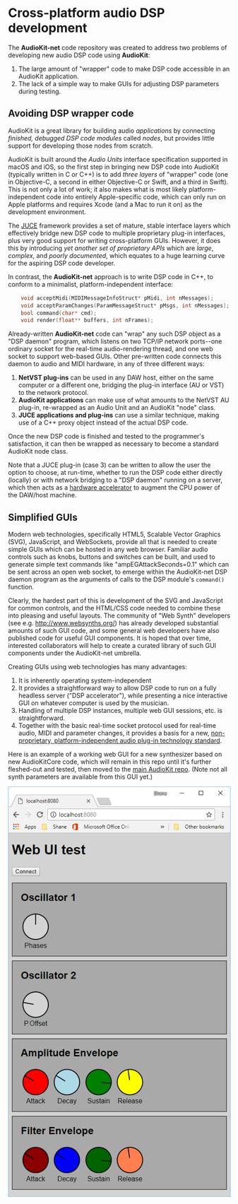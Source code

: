 # Cross-platform audio DSP development

The **AudioKit-net** code repository was created to address two problems of developing new audio DSP code using **AudioKit**:

1. The large amount of "wrapper" code to make DSP code accessible in an AudioKit application.
2. The lack of a simple way to make GUIs for adjusting DSP parameters during testing.

## Avoiding DSP wrapper code
AudioKit is a great library for building audio *applications* by connecting *finished, debugged DSP code modules* called *nodes*, but provides little support for developing those nodes from scratch.

AudioKit is built around the *Audio Units* interface specification supported in macOS and iOS, so the first step in bringing new DSP code into AudioKit (typically written in C or C++) is to add *three layers* of "wrapper" code (one in Objective-C, a second in either Objective-C or Swift, and a third in Swift). This is not only a lot of work; it also makes what is most likely platform-independent code into entirely Apple-specific code, which can only run on Apple platforms and requires Xcode (and a Mac to run it on) as the development environment.

The [JUCE](https://juce.com/) framework provides a set of mature, stable interface layers which effectively bridge new DSP code to multiple proprietary plug-in interfaces, plus very good support for writing cross-platform GUIs. However, it does this by introducing *yet another set of proprietary APIs* which are *large*, *complex*, and *poorly documented*, which equates to a huge learning curve for the aspiring DSP code developer.

In contrast, the **AudioKit-net** approach is to write DSP code in C++, to conform to a minimalist, platform-independent interface:

```c++
    void acceptMidi(MIDIMessageInfoStruct* pMidi, int nMessages);
    void acceptParamChanges(ParamMessageStruct* pMsgs, int nMessages);
    bool command(char* cmd);
    void render(float** buffers, int nFrames);
```

Already-written **AudioKit-net** code can "wrap" any such DSP object as a "DSP daemon" program, which listens on two TCP/IP network ports--one ordinary socket for the real-time audio-rendering thread, and one web socket to support web-based GUIs. Other pre-written code connects this daemon to audio and MIDI hardware, in any of three different ways:

1. **NetVST plug-ins** can be used in any DAW host, either on the same computer or a different one, bridging the plug-in interface (AU or VST) to the network protocol.
2. **AudioKit applications** can make use of what amounts to the NetVST AU plug-in, re-wrapped as an Audio Unit and an AudioKit "node" class.
3. **JUCE applications and plug-ins** can use a similar technique, making use of a C++ proxy object instead of the actual DSP code.

Once the new DSP code is finished and tested to the programmer's satisfaction, it can then be wrapped as necessary to become a standard AudioKit node class.

Note that a JUCE plug-in (case 3) can be written to allow the user the option to choose, at run-time, whether to run the DSP code either directly (locally) or with network bridging to a "DSP daemon" running on a server, which then acts as a [hardware accelerator](hardware-accelerators.md) to augment the CPU power of the DAW/host machine.

## Simplified GUIs
Modern web technologies, specifically HTML5, Scalable Vector Graphics (SVG), JavaScript, and WebSockets, provide all that is needed to create simple GUIs which can be hosted in any web browser. Familiar audio controls such as knobs, buttons and switches can be built, and used to generate simple text commands like "ampEGAttackSeconds=0.1" which can be sent across an open web socket, to emerge within the AudioKit-net DSP daemon program as the arguments of calls to the DSP module's `command()` function.

Clearly, the hardest part of this is development of the SVG and JavaScript for common controls, and the HTML/CSS code needed to combine these into pleasing and useful layouts. The community of "Web Synth" developers (see e.g. http://www.websynths.org/) has already developed substantial amounts of such GUI code, and some general web developers have also published code for useful GUI components. It is hoped that over time, interested collaborators will help to create a curated library of such GUI components under the AudioKit-net umbrella.

Creating GUIs using web technologies has many advantages:

1. It is inherently operating system-independent
2. It provides a straightforward way to allow DSP code to run on a fully headless server ("DSP accelerator"), while presenting a nice interactive GUI on whatever computer is used by the musician.
3. Handling of multiple DSP instances, multiple web GUI sessions, etc. is straightforward.
4. Together with the basic real-time socket protocol used for real-time audio, MIDI and parameter changes, it provides a basis for a new, [non-proprietary, platform-independent audio plug-in technology standard](network-plugin-std.md).

Here is an example of a working web GUI for a new synthesizer based on new AudioKitCore code, which will remain in this repo until it's further fleshed-out and tested, then moved to the [main AudioKit repo](https://github.com/AudioKit/AudioKit). (Note not all synth parameters are available from this GUI yet.)

![web-gui-1.png](web-gui-1.png)

